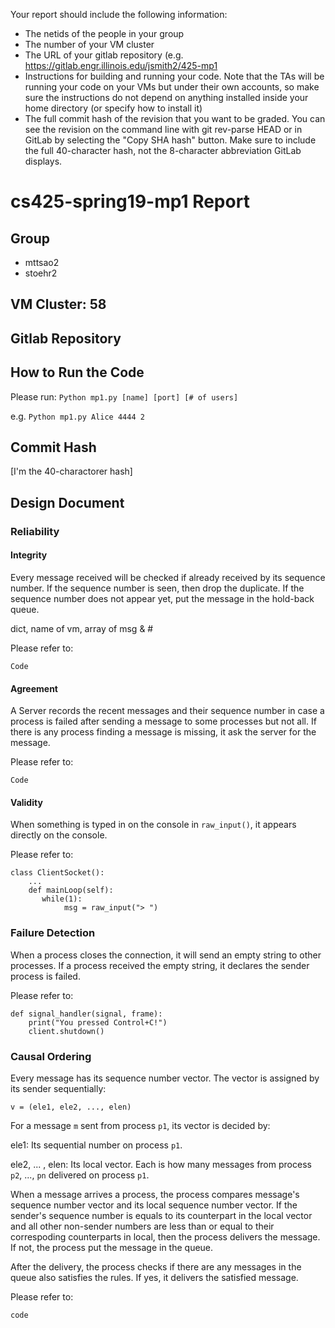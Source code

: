 Your report should include the following information:

- The netids of the people in your group
- The number of your VM cluster
- The URL of your gitlab repository (e.g. https://gitlab.engr.illinois.edu/jsmith2/425-mp1
- Instructions for building and running your code. Note that the TAs will be running your code on your VMs but under their own accounts, so make sure the instructions do not depend on anything installed inside your home directory (or specify how to install it)
- The full commit hash of the revision that you want to be graded. You can see the revision on the command line with git rev-parse HEAD or in GitLab by selecting the "Copy SHA hash" button. Make sure to include the full 40-character hash, not the 8-character abbreviation GitLab displays.  

# cs425-spring19-mp1 Report

## Group

- mttsao2
- stoehr2 

## VM Cluster: 58

## Gitlab Repository

## How to Run the Code

Please run: `Python mp1.py [name] [port] [# of users]`

e.g. `Python mp1.py Alice 4444 2`

## Commit Hash

[I'm the 40-charactorer hash]

## Design Document

### Reliability

#### Integrity

Every message received will be checked if already received by its sequence number. If the sequence number is seen, then drop the duplicate. If the sequence number does not appear yet, put the message in the hold-back queue.

dict, name of vm, array of msg & #

Please refer to:
```
Code
```

#### Agreement

A Server records the recent messages and their sequence number in case a process is failed after sending a message to some processes but not all. If there is any process finding a message is missing, it ask the server for the message.

Please refer to:
```
Code
```

#### Validity

When something is typed in on the console in `raw_input()`, it appears directly on the console. 

Please refer to:

```
class ClientSocket():
    ...
    def mainLoop(self):
       while(1):
            msg = raw_input("> ")
```

### Failure Detection

When a process closes the connection, it will send an empty string to other processes. If a process received the empty string, it declares the sender process is failed.

Please refer to:

```
def signal_handler(signal, frame):
    print("You pressed Control+C!")
    client.shutdown()
```

### Causal Ordering

Every message has its sequence number vector. The vector is assigned by its sender sequentially:

`v = (ele1, ele2, ..., elen)`

For a message `m` sent from process `p1`, its vector is decided by:

ele1: Its sequential number on process `p1`.

ele2, ... , elen: Its local vector. Each is how many messages from process `p2`, ..., `pn` delivered on process `p1`.

When a message arrives a process, the process compares message's sequence number vector and its local sequence number vector. If the sender's sequence number is equals to its counterpart in the local vector and all other non-sender numbers are less than or equal to their correspoding counterparts in local, then the process delivers the message. If not, the process put the message in the queue.

After the delivery, the process checks if there are any messages in the queue also satisfies the rules. If yes, it delivers the satisfied message. 

Please refer to:

```
code
```